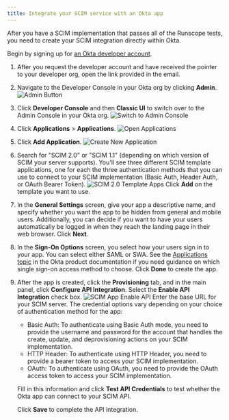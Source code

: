 ```yaml
---
title: Integrate your SCIM service with an Okta app
---
```


After you have a SCIM implementation that passes all of the Runscope tests, you need to create your SCIM integration directly within Okta.

Begin by signing up for [an Okta developer account](https://www.okta.com/integrate/signup/).

1. After you request the developer account and have received the pointer to your developer org, open the link provided in the email.
1. Navigate to the Developer Console in your Okta org by clicking **Admin**.
  ![Admin Button](/img/oin/scim_end-user-ui.png "Admin Button")
1. Click **Developer Console** and then **Classic UI** to switch over to the Admin Console in your Okta org.
  ![Switch to Admin Console](/img/oin/scim_switch-ui.png "Switch to Admin UI")
1. Click **Applications** > **Applications**.
  ![Open Applications](/img/oin/scim_open-apps.png "Open Applications")
1. Click **Add Application**.
  ![Create New Application](/img/oin/scim_create-app.png "Create App button")
1. Search for "SCIM 2.0" or "SCIM 1.1" (depending on which version of SCIM your server supports). You'll see three different SCIM template applications, one for each the three authentication methods that you can use to connect to your SCIM implementation (Basic Auth, Header Auth, or OAuth Bearer Token).
  ![SCIM 2.0 Template Apps](/img/oin/scim_app-templates.png "List of SCIM template apps")
  Click **Add** on the template you want to use.
1. In the **General Settings** screen, give your app a descriptive name, and specify whether you want the app to be hidden from general and mobile users. Additionally, you can decide if you want to have your users automatically be logged in when they reach the landing page in their web browser. Click **Next**.
1. In the **Sign-On Options** screen, you select how your users sign in to your app. You can select either SAML or SWA. See the [Applications topic](https://help.okta.com/en/prod/okta_help_CSH.htm#ext_Apps_Apps) in the Okta product documentation if you need guidance on which single sign-on access method to choose. Click **Done** to create the app.
1. After the app is created, click the **Provisioning** tab, and in the main panel, click **Configure API Integration**. Select the **Enable API Integration** check box.
  ![SCIM App Enable API](/img/oin/scim_app-enable-api.png "Enable the API integration for your app")
  Enter the base URL for your SCIM server.
  The credential options vary depending on your choice of authentication method for the app:
    - Basic Auth: To authenticate using Basic Auth mode, you need to provide the username and password for the account that handles the create, update, and deprovisioning actions on your SCIM implementation.
    - HTTP Header: To authenticate using HTTP Header, you need to provide a bearer token to access your SCIM implementation.
    - OAuth: To authenticate using OAuth, you need to provide the OAuth access token to access your SCIM implementation.

    Fill in this information and click **Test API Credentials** to test whether the Okta app can connect to your SCIM API.

    Click **Save** to complete the API integration.

<!-- Saving these instructions for when we switch over to the Okta App Integration Wizard
1. Click **Add Application** to open the OIN App Catalog.
1. Click **Create New App** to start the Application Integration Wizard.
Select the type of app you want to create, choosing either **SWA** or **SAML 2.0**. To decide which option is right for you, see the [Overview of Managing Apps and SSO](https://help.okta.com/en/prod/okta_help_CSH.htm#ext_Apps_Overview_of_Managing_Apps_and_SSO) topic in the Okta product documentation. Adding SCIM provisioning to an app that uses the OpenID Connect (OIDC) sign-on mode is not supported.

    >**Note:** A detailed description of creating SWA and SAML applications is available in the [Using the App Integration Wizard](https://help.okta.com/en/prod/okta_help_CSH.htm#ext_Apps_App_Integration_Wizard) topic in the Okta product documentation.

1. After your app is created, open it from the **Applications** dashboard, and click the **General** tab.
1. Click **Edit**, then scroll down to the **Provisioning** section.
  ![Add SCIM](/img/oin/admin_console-app_integration_wizard-scim_app.png "Add SCIM provisioning")
1. Select **SCIM**, then click **Save**.
1. Click the new **Provisioning** tab. The SCIM connection settings appear under **Settings** > **Integration**.
1. Click **Edit**.
1. Specify the base URL for your SCIM connector and the field name of the unique identifier for your users on your SCIM server.
1. Under **Supported provisioning actions**, choose the provisioning actions supported by your SCIM server.

    - Import New Users and Profile Updates: This option populates the **Settings > To Okta** page. You can specify the details of how Okta imports new users and user profile updates.
    - Push New Users: This option populates the **Settings > To App** page, and contains settings for all the user information that flows from Okta into an app.
    - Push Profile Updates: This option populates the **Settings > To App** page, and contains settings for all profile information that flows from Okta into an app.
    - Push Groups: This option populates the Settings > To App page, and contains settings for all group information that flows from Okta into an app.

1. In the Authentication Mode section, you can choose which mode you want to use for Okta to connect to your SCIM app.

    - Basic Auth: To authenticate using Basic Auth mode, you need to provide the username and password for the account that handles the create, update, and deprovisioning actions on your SCIM server.
    - HTTP Header: To authenticate using HTTP Header, you need to provide a bearer token that will provide authorization against your SCIM app. See [Create an API token](/docs/guides/create-an-api-token/) for instructions on how to generate a token.
    - OAuth2: To authenticate using OAuth2, you need to provide the access token and authorization endpoints for your SCIM server, along with a client ID and a client secret.
Click **Test Connector Configuration** to confirm that Okta can connect to your SCIM server.

1. Click **Save** to complete the SCIM app setup.
-->

<NextSectionLink/>
